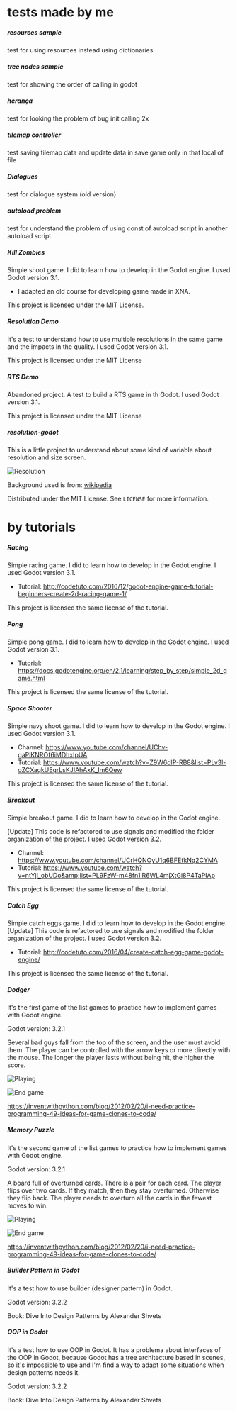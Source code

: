 # tests made by me

##### resources sample
test for using resources instead using dictionaries

##### tree nodes sample
test for showing the order of calling in godot

##### herança
test for looking the problem of bug init calling 2x

##### tilemap controller
test saving tilemap data and update data in save game only in that local of file

##### Dialogues
test for dialogue system (old version)

##### autoload problem
test for understand the problem of using const of autoload script in another autoload script 

##### Kill Zombies

Simple shoot game. I did to learn how to develop in the Godot engine. I used Godot version 3.1.
 
* I adapted an old course for developing game made in XNA.

This project is licensed under the MIT License.

##### Resolution Demo

It's a test to understand how to use multiple resolutions in the same game and the impacts in the quality. I used Godot version 3.1.

This project is licensed under the MIT License

##### RTS Demo

Abandoned project.
A test to build a RTS game in th Godot. I used Godot version 3.1.

This project is licensed under the MIT License

##### resolution-godot

This is a little project to understand about some kind of variable about resolution and size screen.

![Resolution][product-screenshot]

Background used is from: [wikipedia]

Distributed under the MIT License. See `LICENSE` for more information.

[wikipedia]: https://en.wikipedia.org/wiki/List_of_common_resolutions#/media/File:Vector_Video_Standards.svg

[product-screenshot]: resolution.png

# by tutorials

##### Racing

Simple racing game. I did to learn how to develop in the Godot engine. I used Godot version 3.1.

* Tutorial:  http://codetuto.com/2016/12/godot-engine-game-tutorial-beginners-create-2d-racing-game-1/

This project is licensed the same license of the tutorial.

##### Pong

Simple pong game. I did to learn how to develop in the Godot engine. I used Godot version 3.1.

* Tutorial:  https://docs.godotengine.org/en/2.1/learning/step_by_step/simple_2d_game.html

This project is licensed the same license of the tutorial.


##### Space Shooter

Simple navy shoot game. I did to learn how to develop in the Godot engine. I used Godot version 3.1.

* Channel: https://www.youtube.com/channel/UChv-gaPlKNROf6iMDhxIpUA
* Tutorial: https://www.youtube.com/watch?v=Z9W6dlP-RB8&list=PLv3l-oZCXaqkUEqrLsKJIAhAxK_Im6Qew

This project is licensed the same license of the tutorial.

##### Breakout

Simple breakout game. I did to learn how to develop in the Godot engine.

[Update] This code is refactored to use signals and modified the folder organization of the project. I used Godot version 3.2.

* Channel: https://www.youtube.com/channel/UCrHQNOyU1q6BFEfkNq2CYMA
* Tutorial: https://www.youtube.com/watch?v=ntYjl_obUDo&amp;list=PL9FzW-m48fn1iR6WL4mjXtGi8P4TaPIAp

This project is licensed the same license of the tutorial.

##### Catch Egg

Simple catch eggs game. I did to learn how to develop in the Godot engine.
[Update] This code is refactored to use signals and modified the folder organization of the project. I used Godot version 3.2.

* Tutorial:  http://codetuto.com/2016/04/create-catch-egg-game-godot-engine/

This project is licensed the same license of the tutorial.

##### Dodger

It's the first game of the list games to practice how to implement games with Godot engine.

Godot version: 3.2.1

Several bad guys fall from the top of the screen, and the user must avoid them. The player can be controlled with the arrow keys or more directly with the mouse. The longer the player lasts without being hit, the higher the score.

![Playing](Screenshot_1.png)

![End game](Screenshot_2.png)

https://inventwithpython.com/blog/2012/02/20/i-need-practice-programming-49-ideas-for-game-clones-to-code/

##### Memory Puzzle

It's the second game of the list games to practice how to implement games with Godot engine.

Godot version: 3.2.1

A board full of overturned cards. There is a pair for each card. The player flips over two cards. If they match, then they stay overturned. Otherwise they flip back. The player needs to overturn all the cards in the fewest moves to win.

![Playing](Screenshot_1.png)

![End game](Screenshot_2.png)

https://inventwithpython.com/blog/2012/02/20/i-need-practice-programming-49-ideas-for-game-clones-to-code/

##### Builder Pattern in Godot

It's a test how to use builder (designer pattern) in Godot.

Godot version: 3.2.2

Book: Dive Into Design Patterns by Alexander Shvets

##### OOP in Godot

It's a test how to use OOP in Godot.
It has a problema about interfaces of the OOP in Godot, because Godot has a tree architecture based in scenes, so it's impossible to use and I'm find a way to adapt some situations when design patterns needs it.

Godot version: 3.2.2

Book: Dive Into Design Patterns by Alexander Shvets
